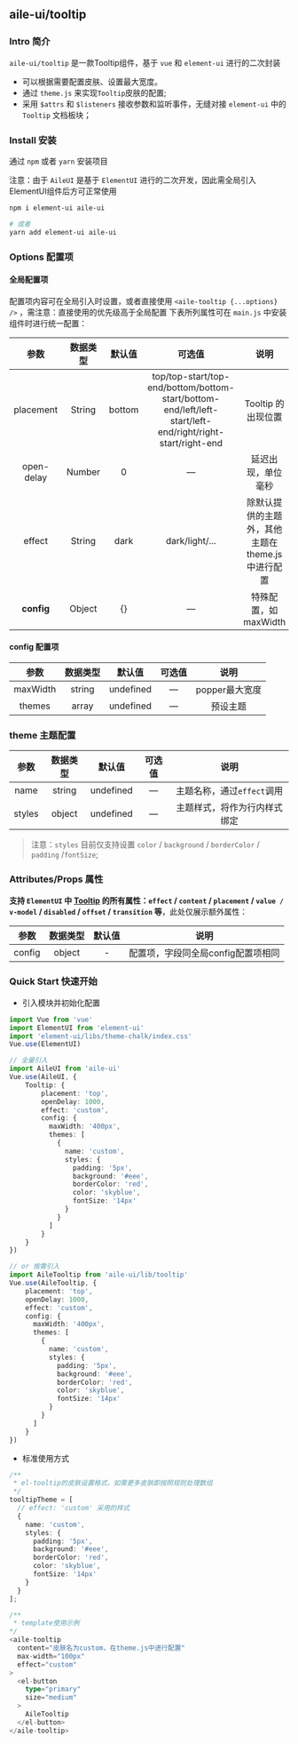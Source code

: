 ## aile-ui/tooltip

### Intro 简介

`aile-ui/tooltip` 是一款Tooltip组件，基于 `vue` 和 `element-ui` 进行的二次封装
- 可以根据需要配置皮肤、设置最大宽度。
- 通过 `theme.js` 来实现`Tooltip`皮肤的配置;
- 采用 `$attrs` 和 `$listeners` 接收参数和监听事件，无缝对接 `element-ui` 中的 `Tooltip` 文档板块；

### Install 安装

通过 `npm` 或者 `yarn` 安装项目

注意：由于 `AileUI` 是基于 `ElementUI` 进行的二次开发，因此需全局引入ElementUI组件后方可正常使用

```bash
npm i element-ui aile-ui

# 或者
yarn add element-ui aile-ui
```

### Options 配置项

#### 全局配置项

配置项内容可在全局引入时设置，或者直接使用 `<aile-tooltip {...options} />` ，需注意：直接使用的优先级高于全局配置
下表所列属性可在 `main.js` 中安装组件时进行统一配置：

|    参数    | 数据类型 | 默认值 |                                                  可选值                                                   |                       说明                       |
| :--------: | :------: | :----: | :-------------------------------------------------------------------------------------------------------: | :----------------------------------------------: |
| placement  |  String  | bottom | top/top-start/top-end/bottom/bottom-start/bottom-end/left/left-start/left-end/right/right-start/right-end |                Tooltip 的出现位置                |
| open-delay |  Number  |   0    |                                                     —                                                     |                延迟出现，单位毫秒                |
|   effect   |  String  |  dark  |                                              dark/light/...                                               | 除默认提供的主题外，其他主题在theme.js中进行配置 |
| **config** |  Object  |   {}   |                                                     —                                                     |               特殊配置，如maxWidth               |

#### config 配置项

|   参数   | 数据类型 |  默认值   | 可选值 |      说明      |
| :------: | :------: | :-------: | :----: | :------------: |
| maxWidth |  string  | undefined |   —    | popper最大宽度 |
|  themes  |  array   | undefined |   —    |    预设主题    |

### theme 主题配置

|  参数  | 数据类型 |  默认值   | 可选值 |             说明             |
| :----: | :------: | :-------: | :----: | :--------------------------: |
|  name  |  string  | undefined |   —    |  主题名称，通过`effect`调用  |
| styles |  object  | undefined |   —    | 主题样式，将作为行内样式绑定 |

> 注意：`styles` 目前仅支持设置 `color` / `background` / `borderColor` / `padding` /`fontSize`;

### Attributes/Props 属性

**支持 `ElementUI` 中 [Tooltip](https://element.eleme.cn/#/zh-CN/component/tooltip) 的所有属性：`effect` / `content` / `placement` / `value / v-model` / `disabled` / `offset` / `transition` 等**，此处仅展示额外属性：

|  参数  | 数据类型 | 默认值 |                说明                |
| :----: | :------: | :----: | :--------------------------------: |
| config |  object  |   -    | 配置项，字段同全局config配置项相同 |


### Quick Start 快速开始

- 引入模块并初始化配置

```ts
import Vue from 'vue'
import ElementUI from 'element-ui'
import 'element-ui/libs/theme-chalk/index.css'
Vue.use(ElementUI)

// 全量引入
import AileUI from 'aile-ui'
Vue.use(AileUI, {
    Tooltip: {
        placement: 'top', 
        openDelay: 1000, 
        effect: 'custom',
        config: { 
          maxWidth: '400px',
          themes: [
            {
              name: 'custom',
              styles: {
                padding: '5px',
                background: '#eee',
                borderColor: 'red',
                color: 'skyblue',
                fontSize: '14px'
              }
            }
          ]
        }
    }
})

// or 按需引入
import AileTooltip from 'aile-ui/lib/tooltip'
Vue.use(AileTooltip, {
    placement: 'top', 
    openDelay: 1000, 
    effect: 'custom',
    config: { 
      maxWidth: '400px',
      themes: [
        {
          name: 'custom',
          styles: {
            padding: '5px',
            background: '#eee',
            borderColor: 'red',
            color: 'skyblue',
            fontSize: '14px'
          }
        }
      ]
    }
})

```

- 标准使用方式

```ts
/**
 * el-tooltip的皮肤设置格式，如需更多皮肤即按照规则处理数组
 */
tooltipTheme = [
  // effect: 'custom' 采用的样式
  {
    name: 'custom',
    styles: {
      padding: '5px',
      background: '#eee',
      borderColor: 'red',
      color: 'skyblue',
      fontSize: '14px'
    }
  }
];

/**
 * template使用示例
*/
<aile-tooltip
  content="皮肤名为custom，在theme.js中进行配置"
  max-width="100px"
  effect="custom"
>
  <el-button
    type="primary"
    size="medium"
  >
    AileTooltip
  </el-button>
</aile-tooltip>

```
